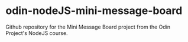 # odin-nodeJS-mini-message-board
Github repository for the Mini Message Board project from the Odin Project's NodeJS course.

